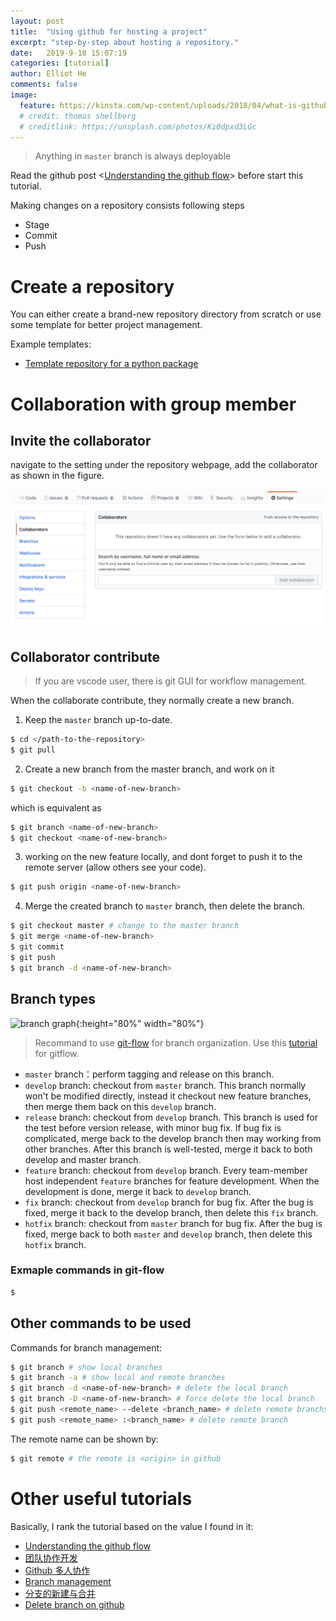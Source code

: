 ```yaml
---
layout: post
title:  "Using github for hosting a project"
excerpt: "step-by-step about hosting a repository."
date:   2019-9-18 15:07:19
categories: [tutorial]
author: Elliot He
comments: false
image:
  feature: https://kinsta.com/wp-content/uploads/2018/04/what-is-github-1-1.png
  # credit: thomas shellberg
  # creditlink: https://unsplash.com/photos/Ki0dpxd3LGc
---
```


> Anything in `master` branch is always deployable

Read the github post <[Understanding the github flow](https://guides.github.com/introduction/flow/)> before start this tutorial.


Making changes on a repository consists following steps
* Stage
* Commit
* Push



# Create a repository

You can either create a brand-new repository directory from scratch or use some template for better project management.

Example templates:
  - [Template repository for a python package](https://github.com/ericdaat/template-python)

# Collaboration with group member

## Invite the collaborator

navigate to the setting under the repository webpage, add the collaborator as shown in the figure.

<!-- the image path cannot be within '_xxx' style folder, it   -->
<img src="/images/blog/collaborator.png" alt="drawing" width="800"/>
<!-- ![Add collaborator](/images/blog/collaborator.png) -->


## Collaborator contribute

> If you are vscode user, there is git GUI for workflow management.

When the collaborate contribute, they normally create a new branch.

1. Keep the `master` branch up-to-date.
```bash
$ cd </path-to-the-repository>
$ git pull
```

2. Create a new branch from the master branch, and work on it
```bash
$ git checkout -b <name-of-new-branch>
```
which is equivalent as
```bash
$ git branch <name-of-new-branch>
$ git checkout <name-of-new-branch>
```

3. working on the new feature locally, and dont forget to push it to the remote server (allow others see your code). 
```bash
$ git push origin <name-of-new-branch>
```

4. Merge the created branch to `master` branch, then delete the branch.
```bash
$ git checkout master # change to the master branch
$ git merge <name-of-new-branch>
$ git commit
$ git push
$ git branch -d <name-of-new-branch>
```

## Branch types
![branch graph](https://pic1.zhimg.com/v2-86810fd98b9f40c9d098b4b65aceef0f_1200x500.jpg){:height="80%" width="80%"}

> Recommand to use [git-flow](https://github.com/nvie/gitflow/wiki/Mac-OS-X) for branch organization. Use this [tutorial](https://www.atlassian.com/git/tutorials/comparing-workflows/gitflow-workflow) for gitflow.

* `master` branch：perform tagging and release on this branch. 
* `develop` branch: checkout from `master` branch. This branch normally won't be modified directly, instead it checkout new feature branches, then merge them back on this `develop` branch.
* `release` branch: checkout from `develop` branch. This branch is used for the test before version release, with minor bug fix. If bug fix is complicated, merge back to the develop branch then may working from other branches. After this branch is well-tested, merge it back to both develop and master branch.
* `feature` branch: checkout from `develop` branch. Every team-member host independent `feature` branches for feature development. When the development is done, merge it back to `develop` branch.
* `fix` branch: checkout from `develop` branch for bug fix. After the bug is fixed, merge it back to the develop branch, then delete this `fix` branch.
* `hotfix` branch: checkout from `master` branch for bug fix. After the bug is fixed, merge back to both `master` and `develop` branch, then delete this `hotfix` branch.

### Exmaple commands in git-flow

```bash 
$ 
```



## Other commands to be used
Commands for branch management:
```bash
$ git branch # show local branches
$ git branch -a # show local and remote branches
$ git branch -d <name-of-new-branch> # delete the local branch
$ git branch -D <name-of-new-branch> # force delete the local branch
$ git push <remote_name> --delete <branch_name> # delete remote branch$ git push <remote_name> :<branch_name>
$ git push <remote_name> :<branch_name> # delete remote branch
```

The remote name can be shown by:
```bash
$ git remote # the remote is <origin> in github
```





# Other useful tutorials
Basically, I rank the tutorial based on the value I found in it:

* [Understanding the github flow](https://guides.github.com/introduction/flow/)
* [团队协作开发](https://zhuanlan.zhihu.com/p/23478654)
* [Github 多人协作](https://segmentfault.com/a/1190000015798490)
* [Branch management](https://github.com/Kunena/Kunena-Forum/wiki/Create-a-new-branch-with-git-and-manage-branches)
* [分支的新建与合并](https://git-scm.com/book/zh/v1/Git-分支-分支的新建与合并)
* [Delete branch on github](https://help.github.com/articles/deleting-unused-branches)